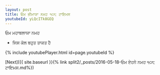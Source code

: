 ```yaml
---
layout: post
title: ਓਮ ਭੀਮਾਯਾ ਨਮਹ ੧੦੮ ਟਾਇਮਸ
youtubeId: yLQcITk8GEQ
---
```

 
 
 ਓਮ ਮਹਾਬਲਾਯਾ ਨਮਹ  
 
 -  ਜਿਸ ਕੋਲ ਬਹੁਤ ਤਾਕਤ ਹੈ 
 
  
 
  
 
 
 
 
 
 


{% include youtubePlayer.html id=page.youtubeId %}
 
[Next]({{ site.baseurl }}{% link  split2/_posts/2016-05-18-ਓਮ ਏਹਨੇ ਨਮਹ ੧੦੮ ਟਾਇਮਸ.md%})
 
